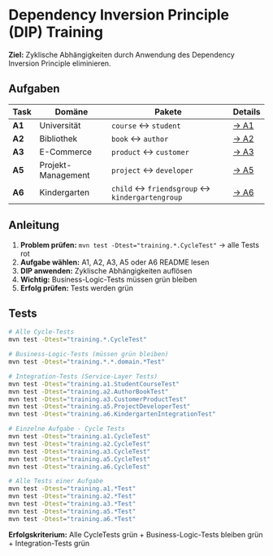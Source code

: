 # Dependency Inversion Principle (DIP) Training

**Ziel:** Zyklische Abhängigkeiten durch Anwendung des Dependency Inversion Principle eliminieren.

## Aufgaben

| Task | Domäne | Pakete | Details |
|------|--------|--------|---------|
| **A1** | Universität | `course` ↔ `student` | [→ A1](src/main/java/training/a1/README.md) |
| **A2** | Bibliothek | `book` ↔ `author` | [→ A2](src/main/java/training/a2/README.md) |
| **A3** | E-Commerce | `product` ↔ `customer` | [→ A3](src/main/java/training/a3/README.md) |
| **A5** | Projekt-Management | `project` ↔ `developer` | [→ A5](src/main/java/training/a5/README.md) |
| **A6** | Kindergarten | `child` ↔ `friendsgroup` ↔ `kindergartengroup` | [→ A6](src/main/java/training/a6/README.md) |

## Anleitung

1. **Problem prüfen:** `mvn test -Dtest="training.*.CycleTest"` → alle Tests rot
2. **Aufgabe wählen:** A1, A2, A3, A5 oder A6 README lesen
3. **DIP anwenden:** Zyklische Abhängigkeiten auflösen
4. **Wichtig:** Business-Logic-Tests müssen grün bleiben
5. **Erfolg prüfen:** Tests werden grün

## Tests

```bash
# Alle Cycle-Tests
mvn test -Dtest="training.*.CycleTest"

# Business-Logic-Tests (müssen grün bleiben)
mvn test -Dtest="training.*.*.domain.*Test"

# Integration-Tests (Service-Layer Tests)
mvn test -Dtest="training.a1.StudentCourseTest"
mvn test -Dtest="training.a2.AuthorBookTest"
mvn test -Dtest="training.a3.CustomerProductTest"
mvn test -Dtest="training.a5.ProjectDeveloperTest"
mvn test -Dtest="training.a6.KindergartenIntegrationTest"

# Einzelne Aufgabe - Cycle Tests
mvn test -Dtest="training.a1.CycleTest"
mvn test -Dtest="training.a2.CycleTest" 
mvn test -Dtest="training.a3.CycleTest"
mvn test -Dtest="training.a5.CycleTest"
mvn test -Dtest="training.a6.CycleTest"

# Alle Tests einer Aufgabe
mvn test -Dtest="training.a1.*Test"
mvn test -Dtest="training.a2.*Test"
mvn test -Dtest="training.a3.*Test"
mvn test -Dtest="training.a5.*Test"
mvn test -Dtest="training.a6.*Test"
```

**Erfolgskriterium:** Alle CycleTests grün + Business-Logic-Tests bleiben grün + Integration-Tests grün
